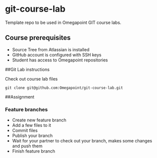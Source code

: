 # git-course-lab
Template repo to be used in Omegapoint GIT course labs.

## Course prerequisites
* Source Tree from Atlassian is installed
* GitHub account is configured with SSH keys
* Student has access to Omegapoint repositories

##Git Lab instructions

Check out course lab files

```
git clone git@github.com:Omegapoint/git-course-lab.git
```

##Assignment

### Feature branches
* Create new feature branch
* Add a few files to it
* Commit files
* Publish your branch
* Wait for your partner to check out your branch, makes some changes and push them
* Finish feature branch
